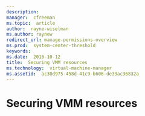 ```yaml
---
description:  
manager:  cfreeman
ms.topic:  article
author:  rayne-wiselman
ms.author: raynew
redirect_url: manage-permissions-overview
ms.prod:  system-center-threshold
keywords:  
ms.date:  2016-10-12
title:  Securing VMM resources
ms.technology:  virtual-machine-manager
ms.assetid:  ac30d975-458d-41c9-b606-de33ac36832a
---
```


# Securing VMM resources
